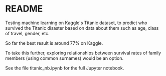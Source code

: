 # README

Testing machine learning on Kaggle's Titanic dataset, to predict who survived the Titanic disaster based on data about them such as age, class of travel, gender, etc.

So far the best result is around 77% on Kaggle.

To take this further, exploring relationships between survival rates of family members (using common surnames) would be an option.

See the file titanic_nb.ipynb for the full Jupyter notebook.